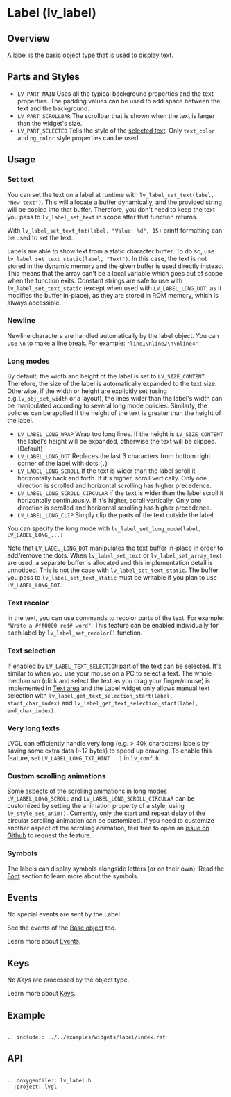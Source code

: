 # Label (lv_label)

## Overview
A label is the basic object type that is used to display text.

## Parts and Styles
- `LV_PART_MAIN`  Uses all the typical background properties and the text properties.  The padding values can be used to add space between the text and the background.
- `LV_PART_SCROLLBAR` The scrollbar that is shown when the text is larger than the widget's size.
- `LV_PART_SELECTED` Tells the style of the [selected text](#text-selection). Only `text_color` and `bg_color` style properties can be used.

## Usage

### Set text
You can set the text on a label at runtime with `lv_label_set_text(label, "New text")`.
This will allocate a buffer dynamically, and the provided string will be copied into that buffer.
Therefore, you don't need to keep the text you pass to `lv_label_set_text` in scope after that function returns.

With `lv_label_set_text_fmt(label, "Value: %d", 15)` printf formatting can be used to set the text.

Labels are able to show text from a static character buffer.  To do so, use `lv_label_set_text_static(label, "Text")`.
In this case, the text is not stored in the dynamic memory and the given buffer is used directly instead.
This means that the array can't be a local variable which goes out of scope when the function exits.
Constant strings are safe to use with `lv_label_set_text_static` (except when used with `LV_LABEL_LONG_DOT`, as it modifies the buffer in-place), as they are stored in ROM memory, which is always accessible.

### Newline

Newline characters are handled automatically by the label object. You can use `\n` to make a line break. For example: `"line1\nline2\n\nline4"`

### Long modes
By default, the width and height of the label is set to `LV_SIZE_CONTENT`. Therefore, the size of the label is automatically expanded to the text size.
Otherwise, if the width or height are explicitly set (using  e.g.`lv_obj_set_width` or a layout), the lines wider than the label's width can be manipulated according to several long mode policies.
Similarly, the policies can be applied if the height of the text is greater than the height of the label.
- `LV_LABEL_LONG_WRAP` Wrap too long lines. If the height is `LV_SIZE_CONTENT` the label's height will be expanded, otherwise the text will be clipped. (Default)
- `LV_LABEL_LONG_DOT` Replaces the last 3 characters from bottom right corner of the label with dots (`.`)
- `LV_LABEL_LONG_SCROLL` If the text is wider than the label scroll it horizontally back and forth. If it's higher, scroll vertically. Only one direction is scrolled and horizontal scrolling has higher precedence.
- `LV_LABEL_LONG_SCROLL_CIRCULAR` If the text is wider than the label scroll it horizontally continuously. If it's higher, scroll vertically. Only one direction is scrolled and horizontal scrolling has higher precedence.
- `LV_LABEL_LONG_CLIP` Simply clip the parts of the text outside the label.

You can specify the long mode with `lv_label_set_long_mode(label, LV_LABEL_LONG_...)`

Note that `LV_LABEL_LONG_DOT` manipulates the text buffer in-place in order to add/remove the dots.
When `lv_label_set_text` or `lv_label_set_array_text` are used, a separate buffer is allocated and this implementation detail is unnoticed.
This is not the case with `lv_label_set_text_static`. The buffer you pass to `lv_label_set_text_static` must be writable if you plan to use `LV_LABEL_LONG_DOT`.

### Text recolor
In the text, you can use commands to recolor parts of the text. For example: `"Write a #ff0000 red# word"`.
This feature can be enabled individually for each label by `lv_label_set_recolor()` function.

### Text selection
If enabled by `LV_LABEL_TEXT_SELECTION` part of the text can be selected. It's similar to when you use your mouse on a PC to select a text.
The whole mechanism (click and select the text as you drag your finger/mouse) is implemented in [Text area](/widgets/textarea) and the Label widget only allows manual text selection with
`lv_label_get_text_selection_start(label, start_char_index)` and `lv_label_get_text_selection_start(label, end_char_index)`.

### Very long texts
LVGL can efficiently handle very long (e.g. > 40k characters) labels by saving some extra data (~12 bytes) to speed up drawing. To enable this feature, set `LV_LABEL_LONG_TXT_HINT   1` in `lv_conf.h`.

### Custom scrolling animations
Some aspects of the scrolling animations in long modes `LV_LABEL_LONG_SCROLL` and `LV_LABEL_LONG_SCROLL_CIRCULAR` can be customized by setting the animation property of a style, using `lv_style_set_anim()`.
Currently, only the start and repeat delay of the circular scrolling animation can be customized. If you need to customize another aspect of the scrolling animation, feel free to open an [issue on Github](https://github.com/lvgl/lvgl/issues) to request the feature.

### Symbols
The labels can display symbols alongside letters (or on their own). Read the [Font](/overview/font) section to learn more about the symbols.

## Events
No special events are sent by the Label.

See the events of the [Base object](/widgets/obj) too.

Learn more about [Events](/overview/event).

## Keys
No *Keys* are processed by the object type.

Learn more about [Keys](/overview/indev).

## Example

```eval_rst

.. include:: ../../examples/widgets/label/index.rst

```

## API

```eval_rst

.. doxygenfile:: lv_label.h
  :project: lvgl

```

